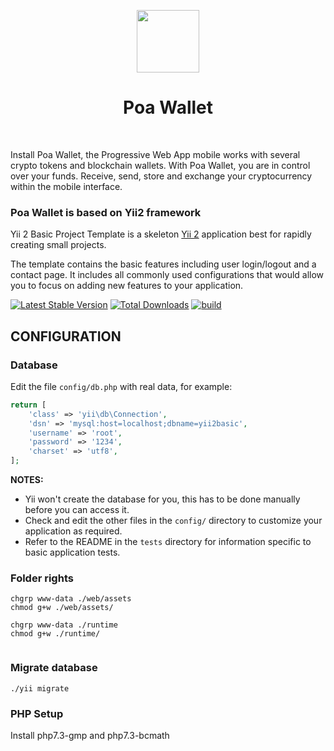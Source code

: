 <p align="center">
    <a href="web/css/images.logo.png" target="_blank">
        <img src="web/css/images/logo.png" height="100px">
    </a>
    <h1 align="center">Poa Wallet</h1>
    <br>
</p>


Install Poa Wallet, the Progressive Web App mobile works with several crypto tokens and blockchain wallets. With Poa Wallet, you are in control over your funds. Receive, send, store and exchange your cryptocurrency within the mobile interface.


### Poa Wallet is based on Yii2 framework


Yii 2 Basic Project Template is a skeleton [Yii 2](http://www.yiiframework.com/) application best for
rapidly creating small projects.

The template contains the basic features including user login/logout and a contact page.
It includes all commonly used configurations that would allow you to focus on adding new
features to your application.

[![Latest Stable Version](https://img.shields.io/packagist/v/yiisoft/yii2-app-basic.svg)](https://packagist.org/packages/yiisoft/yii2-app-basic)
[![Total Downloads](https://img.shields.io/packagist/dt/yiisoft/yii2-app-basic.svg)](https://packagist.org/packages/yiisoft/yii2-app-basic)
[![build](https://github.com/yiisoft/yii2-app-basic/workflows/build/badge.svg)](https://github.com/yiisoft/yii2-app-basic/actions?query=workflow%3Abuild)




CONFIGURATION
-------------

### Database

Edit the file `config/db.php` with real data, for example:

```php
return [
    'class' => 'yii\db\Connection',
    'dsn' => 'mysql:host=localhost;dbname=yii2basic',
    'username' => 'root',
    'password' => '1234',
    'charset' => 'utf8',
];
```

**NOTES:**
- Yii won't create the database for you, this has to be done manually before you can access it.
- Check and edit the other files in the `config/` directory to customize your application as required.
- Refer to the README in the `tests` directory for information specific to basic application tests.


### Folder rights
```
chgrp www-data ./web/assets
chmod g+w ./web/assets/

chgrp www-data ./runtime
chmod g+w ./runtime/


```

### Migrate database
```
./yii migrate
```


### PHP Setup
Install php7.3-gmp and php7.3-bcmath 
